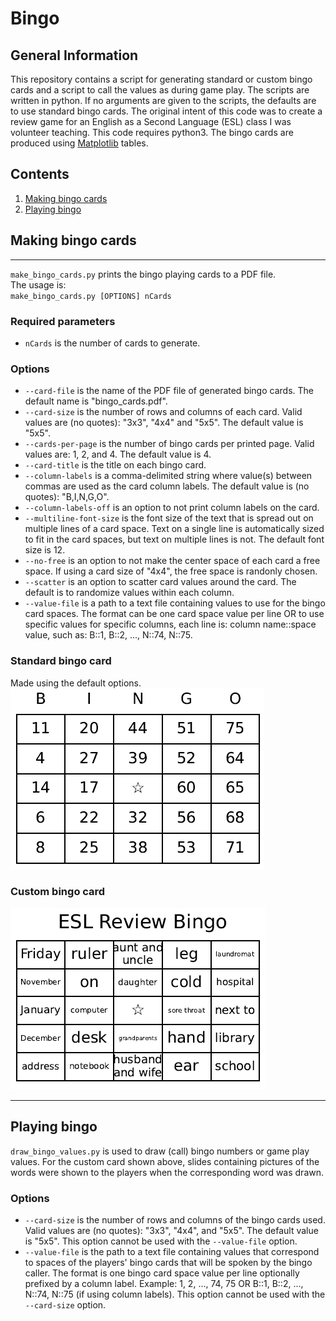 # Bingo

## General Information
This repository contains a script for generating standard or custom bingo cards and a script to call the values as during game play. The scripts are written in python. If no arguments are given to the scripts, the defaults are to use standard bingo cards. The original intent of this code was to create a review game for an English as a Second Language (ESL) class I was volunteer teaching. This code requires python3. The bingo cards are produced using [Matplotlib](https://matplotlib.org) tables.

## Contents
1. [Making bingo cards](#making-bingo-cards)
2. [Playing bingo](#playing-bingo)

## Making bingo cards
___
`make_bingo_cards.py` prints the bingo playing cards to a PDF file.<br>
The usage is:<br>
`make_bingo_cards.py [OPTIONS] nCards`

### Required parameters
* `nCards` is the number of cards to generate.

### Options
* `--card-file` is the name of the PDF file of generated bingo cards. The default name is "bingo_cards.pdf".
* `--card-size` is the number of rows and columns of each card. Valid values are (no quotes): "3x3", "4x4" and "5x5". The default value is "5x5".
* `--cards-per-page` is the number of bingo cards per printed page. Valid values are: 1, 2, and 4. The default value is 4.
* `--card-title` is the title on each bingo card.
* `--column-labels` is a comma-delimited string where value(s) between commas are used as the card column labels. The default value is (no quotes): "B,I,N,G,O".
* `--column-labels-off` is an option to not print column labels on the card.
* `--multiline-font-size` is the font size of the text that is spread out on multiple lines of a card space. Text on a single line is automatically sized to fit in the card spaces, but text on multiple lines is not. The default font size is 12.
* `--no-free` is an option to not make the center space of each card a free space. If using a card size of "4x4", the free space is randonly chosen.
* `--scatter` is an option to scatter card values around the card. The default is to randomize values within each column.
* `--value-file` is a path to a text file containing values to use for the bingo card spaces. The format can be one card space value per line OR to use specific values for specific columns, each line is: column name::space value, such as: B::1, B::2, ..., N::74, N::75.

### Standard bingo card
Made using the default options.<br>
![](sample_standard_card.png)

### Custom bingo card
![](sample_custom_card.png)
___

## Playing bingo
`draw_bingo_values.py` is used to draw (call) bingo numbers or game play values. For the custom card shown above, slides containing pictures of the words were shown to the players when the corresponding word was drawn.

### Options
* `--card-size` is the number of rows and columns of the bingo cards used. Valid values are (no quotes): "3x3", "4x4", and "5x5". The default value is "5x5". This option cannot be used with the `--value-file` option.
* `--value-file` is the path to a text file containing values that correspond to spaces of the players' bingo cards that will be spoken by the bingo caller. The format is one bingo card space value per line optionally prefixed by a column label. Example: 1, 2, ..., 74, 75 OR B::1, B::2, ..., N::74, N::75 (if using column labels). This option cannot be used with the `--card-size` option.
